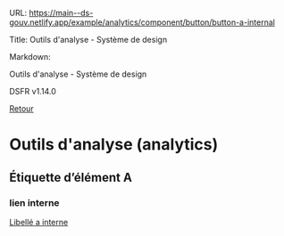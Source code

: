 URL:
https://main--ds-gouv.netlify.app/example/analytics/component/button/button-a-internal

Title:
Outils d'analyse - Système de design

Markdown:


Outils d'analyse - Système de design


DSFR v1.14.0


[Retour](../)


# Outils d'analyse (analytics)


## Étiquette d’élément A


### lien interne


[Libellé a interne](../)